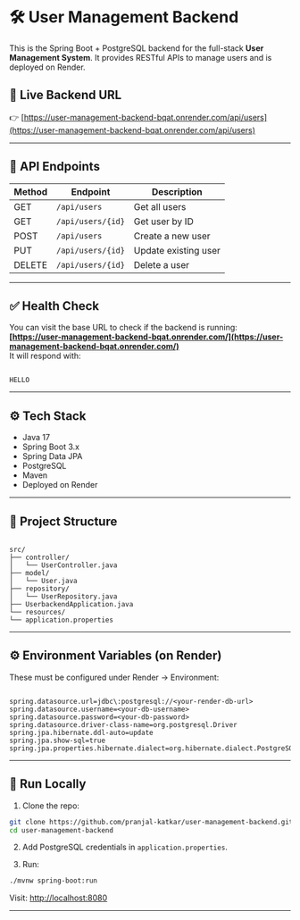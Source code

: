# 🛠️ User Management Backend

This is the Spring Boot + PostgreSQL backend for the full-stack **User Management System**. It provides RESTful APIs to manage users and is deployed on Render.

## 🔗 Live Backend URL

👉 [https://user-management-backend-bqat.onrender.com/api/users](https://user-management-backend-bqat.onrender.com/api/users)

---

## 📡 API Endpoints

| Method | Endpoint                 | Description          |
|--------|--------------------------|----------------------|
| GET    | `/api/users`             | Get all users        |
| GET    | `/api/users/{id}`        | Get user by ID       |
| POST   | `/api/users`             | Create a new user    |
| PUT    | `/api/users/{id}`        | Update existing user |
| DELETE | `/api/users/{id}`        | Delete a user        |

---

## ✅ Health Check

You can visit the base URL to check if the backend is running:  
**[https://user-management-backend-bqat.onrender.com/](https://user-management-backend-bqat.onrender.com/)**  
It will respond with:

```

HELLO

```

---

## ⚙️ Tech Stack

- Java 17  
- Spring Boot 3.x  
- Spring Data JPA  
- PostgreSQL  
- Maven  
- Deployed on Render

---

## 📁 Project Structure

```

src/
├── controller/
│   └── UserController.java
├── model/
│   └── User.java
├── repository/
│   └── UserRepository.java
├── UserbackendApplication.java
└── resources/
└── application.properties

```

---

## ⚙️ Environment Variables (on Render)

These must be configured under Render → Environment:

```

spring.datasource.url=jdbc\:postgresql://<your-render-db-url>
spring.datasource.username=<your-db-username>
spring.datasource.password=<your-db-password>
spring.datasource.driver-class-name=org.postgresql.Driver
spring.jpa.hibernate.ddl-auto=update
spring.jpa.show-sql=true
spring.jpa.properties.hibernate.dialect=org.hibernate.dialect.PostgreSQLDialect

````

---

## 🧪 Run Locally

1. Clone the repo:
```bash
git clone https://github.com/pranjal-katkar/user-management-backend.git
cd user-management-backend
````

2. Add PostgreSQL credentials in `application.properties`.

3. Run:

```bash
./mvnw spring-boot:run
```

Visit: [http://localhost:8080](http://localhost:8080)

---
